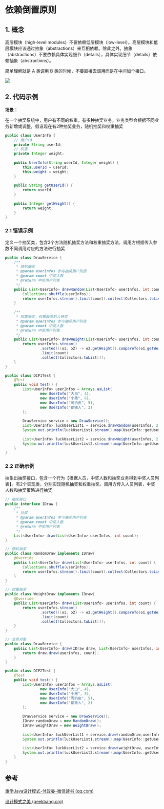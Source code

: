 # 依赖倒置原则
## 1. 概念
高层模块（high-level modules）不要依赖低层模块（low-level）。高层模块和低层模块应该通过抽象（abstractions）来互相依赖。除此之外，抽象（abstractions）不要依赖具体实现细节（details），具体实现细节（details）依赖抽象（abstractions）。

简单理解就是 A 类调用 B 类的时候，不要直接去调用而是在中间加个接口。

![](https://cdn.jsdelivr.net/gh/hongweihao/md-image-repo/image/dip.png)

## 2. 代码示例
**场景：**

在一个抽奖系统中，用户有不同的权重。有多种抽奖业务，业务类型会根据不同业务新增或调整，假设现在有2种抽奖业务，随机抽奖和权重抽奖 

```java
public class UserInfo {  
    // 用户id  
    private String userId;  
    // 权重  
    private Integer weight;  
  
    public UserInfo(String userId, Integer weight) {  
        this.userId = userId;  
        this.weight = weight;  
    }  
  
    public String getUserId() {  
        return userId;  
    }  
  
    public Integer getWeight() {  
        return weight;  
    }   
}
```

### 2.1 错误示例
定义一个抽奖类，包含2个方法随机抽奖方法和权重抽奖方法，调用方根据传入参数不同调用对应的方法进行抽奖
```java
public class DrawService {  
    /**  
     * 随机抽奖  
     * @param userInfos 参与抽奖用户列表  
     * @param count 中奖人数  
     * @return 中奖用户列表  
     */  
    public List<UserInfo> drawRandom(List<UserInfo> userInfos, int count) {  
        Collections.shuffle(userInfos);  
        return userInfos.stream().limit(count).collect(Collectors.toList());  
    }  
  
    /**  
     * 权重抽奖，权重最高的人获奖  
     * @param userInfos 参与抽奖用户列表  
     * @param count 中奖人数  
     * @return 中奖用户列表  
     */  
    public List<UserInfo> drawWeight(List<UserInfo> userInfos, int count) {  
        return userInfos.stream()  
                .sorted(((o1, o2) -> o2.getWeight().compareTo(o1.getWeight())))  
                .limit(count)  
                .collect(Collectors.toList());  
    }  
}
```

```java
public class DIP1Test {  
    @Test  
    public void test() {  
        List<UserInfo> userInfos = Arrays.asList(  
                new UserInfo("大白", 4),  
                new UserInfo("小黑", 8),  
                new UserInfo("周扒皮", 5),  
                new UserInfo("钢铁人", 2)  
        );  
  
        DrawService service = new DrawService();  
        List<UserInfo> luckUserList1 = service.drawRandom(userInfos, 2);  
        System.out.println(luckUserList1.stream().map(UserInfo::getUserId).collect(Collectors.joining(",")));  
  
        List<UserInfo> luckUserList2 = service.drawWeight(userInfos, 2);  
        System.out.println(luckUserList2.stream().map(UserInfo::getUserId).collect(Collectors.joining(",")));  
    }  
}
```


### 2.2 正确示例
抽象出抽奖接口，包含一个行为【根据人员，中奖人数和抽奖业务得到中奖人员列表】。有2个实现类，分别实现随机抽奖和权重抽奖。调用方传入人员列表，中奖人数和抽奖策略进行抽奖

```java
// 抽奖接口
public interface IDraw {  
    /**  
     * 抽奖  
     * @param userInfos 参与抽奖用户列表  
     * @param count 中奖人数  
     * @return 中奖用户列表  
     */  
    List<UserInfo> draw(List<UserInfo> userInfos, int count);  
}

// 随机抽奖
public class RandomDraw implements IDraw{  
    @Override  
    public List<UserInfo> draw(List<UserInfo> userInfos, int count) {  
        Collections.shuffle(userInfos);  
        return userInfos.stream().limit(count).collect(Collectors.toList());  
    }  
}

// 权重抽奖
public class WeightDraw implements IDraw{  
    @Override  
    public List<UserInfo> draw(List<UserInfo> userInfos, int count) {  
        return userInfos.stream()  
                .sorted(((o1, o2) -> o2.getWeight().compareTo(o1.getWeight())))  
                .limit(count)  
                .collect(Collectors.toList());  
    }  
}

// 业务对象
public class DrawService {  
    public List<UserInfo> draw(IDraw draw, List<UserInfo> userInfos, int count) {  
        return draw.draw(userInfos, count);  
    }  
}
```

```java
public class DIP2Test {  
    @Test  
    public void test() {  
        List<UserInfo> userInfos = Arrays.asList(  
                new UserInfo("大白", 4),  
                new UserInfo("小黑", 8),  
                new UserInfo("周扒皮", 5),  
                new UserInfo("钢铁人", 2)  
        );  
  
        DrawService service = new DrawService();  
        IDraw randomDraw = new RandomDraw();  
        IDraw weightDraw = new WeightDraw();  
  
        List<UserInfo> luckUserList1 = service.draw(randomDraw,userInfos, 2);  
        System.out.println(luckUserList1.stream().map(UserInfo::getUserId).collect(Collectors.joining(",")));  
  
        List<UserInfo> luckUserList2 = service.draw(weightDraw, userInfos, 2);  
        System.out.println(luckUserList2.stream().map(UserInfo::getUserId).collect(Collectors.joining(",")));  
    }  
}
```


## 参考
[重学Java设计模式-付政委-微信读书 (qq.com)](https://weread.qq.com/web/reader/bcf32900724708cbbcf08c1)

[设计模式之美 (geekbang.org)](https://time.geekbang.org/column/intro/100039001)